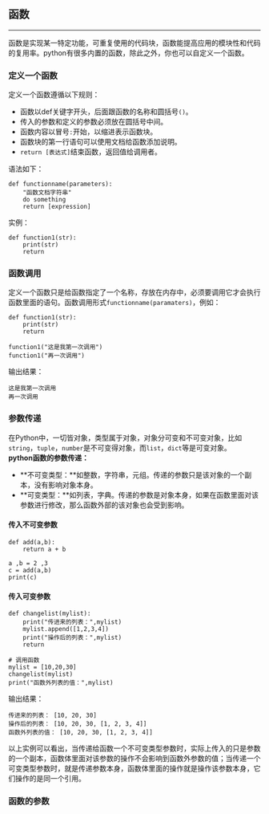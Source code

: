 ## 函数
---
函数是实现某一特定功能，可重复使用的代码块，函数能提高应用的模块性和代码的复用率。python有很多内置的函数，除此之外，你也可以自定义一个函数。
### 定义一个函数
定义一个函数遵循以下规则：<br/>
- 函数以def关键字开头，后面跟函数的名称和圆括号`()`。
- 传入的参数和定义的参数必须放在圆括号中间。
- 函数内容以冒号`:`开始，以缩进表示函数块。
- 函数块的第一行语句可以使用文档给函数添加说明。
- `return [表达式]`结束函数，返回值给调用者。

语法如下：<br/>
```
def functionname(parameters):
    "函数文档字符串"
    do something
    return [expression]
```

实例：<br/>
```
def function1(str):
    print(str)
    return 
```

### 函数调用
定义一个函数只是给函数指定了一个名称，存放在内存中，必须要调用它才会执行函数里面的语句。函数调用形式`functionname(paramaters)`，例如：<br/>
```
def function1(str):
    print(str)
    return 

function1("这是我第一次调用")
function1("再一次调用")
```
输出结果：<br/>
```
这是我第一次调用
再一次调用
```
### 参数传递
在Python中，一切皆对象，类型属于对象，对象分可变和不可变对象，比如`string`，`tuple`，`number`是不可变得对象，而`list`，`dict`等是可变对象。<br/>
**python函数的参数传递：**
- **不可变类型：**如整数，字符串，元组。传递的参数只是该对象的一个副本，没有影响对象本身。
- **可变类型：**如列表，字典。传递的参数是对象本身，如果在函数里面对该参数进行修改，那么函数外部的该对象也会受到影响。

#### 传入不可变参数
```
def add(a,b):
    return a + b

a ,b = 2 ,3
c = add(a,b)
print(c)
```

#### 传入可变参数
```
def changelist(mylist):
    print("传进来的列表：",mylist)
    mylist.append([1,2,3,4])
    print("操作后的列表：",mylist)
    return

# 调用函数
mylist = [10,20,30]
changelist(mylist)
print("函数外列表的值：",mylist)
```
输出结果：<br/>
```
传进来的列表： [10, 20, 30]
操作后的列表： [10, 20, 30, [1, 2, 3, 4]]
函数外列表的值： [10, 20, 30, [1, 2, 3, 4]]
```
以上实例可以看出，当传递给函数一个不可变类型参数时，实际上传入的只是参数的一个副本，函数体里面对该参数的操作不会影响到函数外参数的值；当传递一个可变类型参数时，就是传递参数本身，函数体里面的操作就是操作该参数本身，它们操作的是同一个引用。<br/>

### 函数的参数

